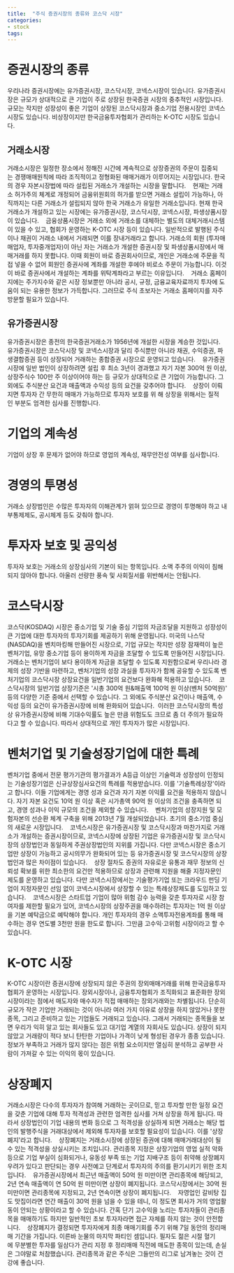 ```yaml
---
title:  "주식 증권시장의 종류와 코스닥 시장"
categories: 
- stock
tags:
---
```

# 증권시장의 종류 
우리나라 증권시장에는 유가증권시장, 코스닥시장, 코넥스시장이 있습니다. 유가증권시장은 규모가 상대적으로 큰 기업이 주로 상장된 한국증권 시장의 중추적인 시장입니다. 규모는 작지만 성장성이 좋은 기업이 상장된 코스닥시장과 중소기업 전용시장인 코넥스시장도 있습니다. 비상장이지만 한국금융투자협회가 관리하는 K-OTC 시장도 있습니다. 
 
## 거래소시장 
거래소시장은 일정한 장소에서 정해진 시간에 계속적으로 상장증권의 주문이 집중되는 경쟁매매원칙에 따라 조직적이고 정형화된 매매거래가 이루어지는 시장입니다. 한국의 경우 자본시장법에 따라 설립된 거래소가 개설하는 시장을 말합니다. 
 
현재는 거래소 허가주의 체계로 개정되어 금융위원회의 허가를 받으면 거래소 설립이 가능하나, 아직까지는 다른 거래소가 설립되지 않아 한국 거래소가 유일한 거래소입니다. 현재 한국거래소가 개설하고 있는 시장에는 유가증권시장, 코스닥시장, 코넥스시장, 파생상품시장이 있습니다. 
 
금융상품시장은 거래소 외에 거래소를 대체하는 별도의 대체거래시스템 이 있을 수 있고, 협회가 운영하는 K-OTC 시장 등이 있습니다. 일반적으로 발행된 주식이나 채권이 거래소 내에서 거래되면 이를 장내거래라고 합니다. 거래소의 회원 (투자매매업자, 투자중개업자)이 아닌 자는 거래소가 개설한 증권시장 및 파생상품시장에서 매매거래를 하지 못합니다. 이때 회원이 바로 증권회사이므로, 개인은 거래소에 주문을 직접 넣을 수 없어 회원인 증권사에 계좌를 개설한 후에야 비로소 주문이 가능합니다. 이것이 바로 증권사에서 개설하는 계좌를 위탁계좌라고 부르는 이유입니다. 
 
거래소 홈페이지에는 주가지수와 같은 시장 정보뿐만 아니라 공시, 규정, 금융교육자료까지 투자에 도움이 되는 유용한 정보가 가득합니다. 그러므로 주식 초보자는 거래소 홈페이지를 자주 방문할 필요가 있습니다. 
 
## 유가증권시장 
유가증권시장은 종전의 한국증권거래소가 1956년에 개설한 시장을 계승한 것입니다. 유가증권시장은 코스닥시장 및 코넥스시장과 달리 주식뿐만 아니라 채권, 수익증권, 파생결합증권 등이 상장되어 거래하는 종합증권 시장으로 운영되고 있습니다. 
 
유가증권시장에 일반 법인이 상장하려면 설립 후 최소 3년이 경과했고 자기 자본 300억 원 이상, 상장주식수 100만 주 이상이어야 하는 등 규모가 상대적으로 큰 기업이 가능합니다. 그 외에도 주식분산 요건과 매출액과 수익성 등의 요건을 갖추어야 합니다. 
 
상장이 이뤄지면 투자자 간 무한히 매매가 가능하므로 투자자 보호를 위 해 상장을 위해서는 질적인 부분도 엄격한 심사를 진행합니다. 
 
# 기업의 계속성 
기업이 상장 후 문제가 없어야 하므로 영업의 계속성, 재무안전성 여부를 심사합니다.
 
# 경영의 투명성
거래소 상장법인은 수많은 투자자의 이해관계가 얽혀 있으므로 경영이 투명해야 하고 내부통제제도, 공시체계 등도 갖춰야 합니다.
 
# 투자자 보호 및 공익성 
투자자 보호는 거래소의 상장심사의 기본이 되는 항목입니다. 소액 주주의 이익이 침해되지 않아야 합니다. 아울러 선량한 풍속 및 사회질서를 위반해서는 안됩니다.
 
# 코스닥시장 
코스닥(KOSDAQ) 시장은 중소기업 및 기술 중심 기업의 자금조달을 지원하고 성장성이 큰 기업에 대한 투자자의 투자기회를 제공하기 위해 운영됩니다. 미국의 나스닥(NASDAQ)을 벤치마킹해 만들어진 시장으로, 기업 규모는 작지만 성장 잠재력이 높은 벤처기업, 유망 중소기업 등이 용이하게 자금을 조달할 수 있도록 만들어진 시장입니다. 거래소는 벤처기업이 보다 용이하게 자금을 조달할 수 있도록 지원함으로써 우리나라 경제의 성장 기반을 마련하고, 벤처기업의 성장 과실을 투자자가 함께 공유할 수 있도록 벤처기업의 코스닥시장 상장요건을 일반기업의 요건보다 완화해 적용하고 있습니다. 
 
코스닥시장의 일반기업 상장기준은 '시총 300억 원&매출액 100억 원 이상(벤처 50억원)' 등의 다양한 기준 중에서 선택할 수 있습니다. 그 외에도 주식분산 요건이나 매출액, 수익성 등의 요건이 유가증권시장에 비해 완화되어 있습니다. 
이러한 코스닥시장의 특성상 유가증권시장에 비해 기대수익률도 높은 만큼 위험도도 크므로 좀 더 주의가 필요하다고 할 수 있습니다. 따라서 상대적으로 개인 투자자가 많은 시장입니다. 
 
# 벤처기업 및 기술성장기업에 대한 특례 
벤처기업 중에서 전문 평가기관의 평가결과가 A등급 이상인 기술력과 성장성이 인정되는 기술성장기업은 신규상장심사요건의 특례를 적용받습니다. 이를 '기술특례상장'이라고 합니다. 이들 기업에게는 경영 성과 요건과 자기 자본 이익률 요건을 적용하지 않습니다. 자기 자본 요건도 10억 원 이상 혹은 시가총액 90억 원 이상의 조건을 충족하면 되고, 경영 성과나 이익 규모의 조건을 제외할 수 있습니다. 
 
벤처기업의 성장지원 및 모험자본의 선순환 체계 구축을 위해 2013년 7월 개설되었습니다. 초기의 중소기업 중심의 새로운 시장입니다. 
 
코넥스시장은 유가증권시장 및 코스닥시장과 마찬가지로 거래소가 개설하는 증권시장이므로, 코넥스시장에 상장된 기업은 유가증권시장 및 코스닥시장의 상장법인과 동일하게 주권상장법인의 지위를 가집니다. 다만 코넥스시장은 중소기업만 상장이 가능하고 공시의무가 완화되어 있는 등 유가증권시장 및 코스닥시장의 상장법인과 많은 차이점이 있습니다. 
 
상장 절차도 증권의 자유로운 유통과 재무 정보의 신뢰성 확보를 위한 최소한의 요건만 적용하므로 상장과 관련해 지원을 해줄 지정자문인 제도를 운영하고 있습니다. 다만 코넥스시장에서는 기술평가기업 또는 크라우드 펀딩 기업이 지정자문인 선임 없이 코넥스시장에서 상장할 수 있는 특례상장제도를 도입하고 있습니다. 
 
코넥스시장은 스타트업 기업이 많아 위험 감수 능력을 갖춘 투자자로 시장 참여자를 제한할 필요가 있어, 코넥스시장의 상장주권을 매수하려는 투자자는 1억 원 이상을 기본 예탁금으로 예탁해야 합니다. 개인 투자자의 경우 소액투자전용계좌를 통해 매수하는 경우 연도별 3천만 원을 한도로 합니다. 그만큼 고수익·고위험 시장이라고 할 수 있습니다. 
 
# K-OTC 시장 
K-OTC 시장이란 증권시장에 상장되지 않은 주권의 장외매매거래를 위해 한국금융투자협회가 운영하는 시장입니다. 장외시장이나, 금융투자협회가 조직화되고 표준화한 장외시장이라는 점에서 매도자와 매수자가 직접 매매하는 장외거래와는 차별됩니다. 단순히 규모가 작은 기업만 거래되는 것이 아니라 여러 가지 이유로 상장을 하지 않았거나 못한 종목, 그리고 준비하고 있는 기업들도 거래되고 있습니다. 그래서 거래되는 종목들을 보면 우리가 익히 알고 있는 회사들도 있고 대기업 계열의 자회사도 있습니다. 상장이 되지 않았고 거래량이 적다 보니 탄탄한 기업이나 가격이 낮게 형성된 경우가 종종 있습니다. 정보가 부족하고 거래가 많지 않다는 점은 위험 요소이지만 열심히 분석하고 공부한 사람이 가져갈 수 있는 이익의 몫이 있습니다. 
 
# 상장폐지 
거래소시장은 다수의 투자자가 참여해 거래하는 곳이므로, 믿고 투자할 만한 일정 요건을 갖춘 기업에 대해 투자 적격성과 관련한 엄격한 심사를 거쳐 상장을 하게 됩니다. 따라서 상장법인이 기업 내용의 변화 등으로 그 적격성을 상실하게 되면 거래소는 해당 법인의 발행주식을 거래대상에서 제외해 투자자를 보호할 필요성이 있습니다. 이를 '상장폐지'라고 합니다. 
 
상장폐지는 거래소시장에 상장된 증권에 대해 매매거래대상이 될 수 있는 적격성을 상실시키는 조치입니다. 관리종목 지정은 상장기업의 영업 실적 악화 등으로 기업 부실이 심화되거나, 유동성 부족 또는 기업 지배구조 등이 취약해 상장폐지 우려가 있다고 판단되는 경우 사전예고 단계로서 투자자의 주의를 환기시키기 위한 조치입니다. 
 
유가증권시장에서 최근년 매출액이 50억 원 미만이면 관리종목에 해당되고, 2년 연속 매출액이 연 50억 원 미만이면 상장이 폐지됩니다. 코스닥시장에서는 30억 원 미만이면 관리종목에 지정되고, 2년 연속이면 상장이 폐지됩니다. 
 
자영업인 갈비탕 집도 맛집이라면 연간 매출이 30억 원을 넘을 수 있을 테니, 이 정도면 회사가 거의 영업활동이 안되는 상황이라고 할 수 있습니다. 간혹 단기 고수익을 노리는 투자자들이 관리종목을 매매하기도 하지만 일반적인 초보 투자자라면 접근 자체를 하지 않는 것이 안전합니다. 
 
상장폐지가 결정되면 투자자에게 최종 매매기회를 주기 위해 7일 동안의 정리매매 기간을 가집니다. 이른바 눈물의 마지막 파티인 셈입니다. 필자도 젊은 시절 혈기에 무분별한 투자를 일삼다가 관리 지정 후 정리매매 직전에 매도한 종목이 있는데, 손실은 그야말로 처참했습니다. 관리종목과 같은 주식은 그들만의 리그로 남겨놓는 것이 건강에 좋습니다. 



